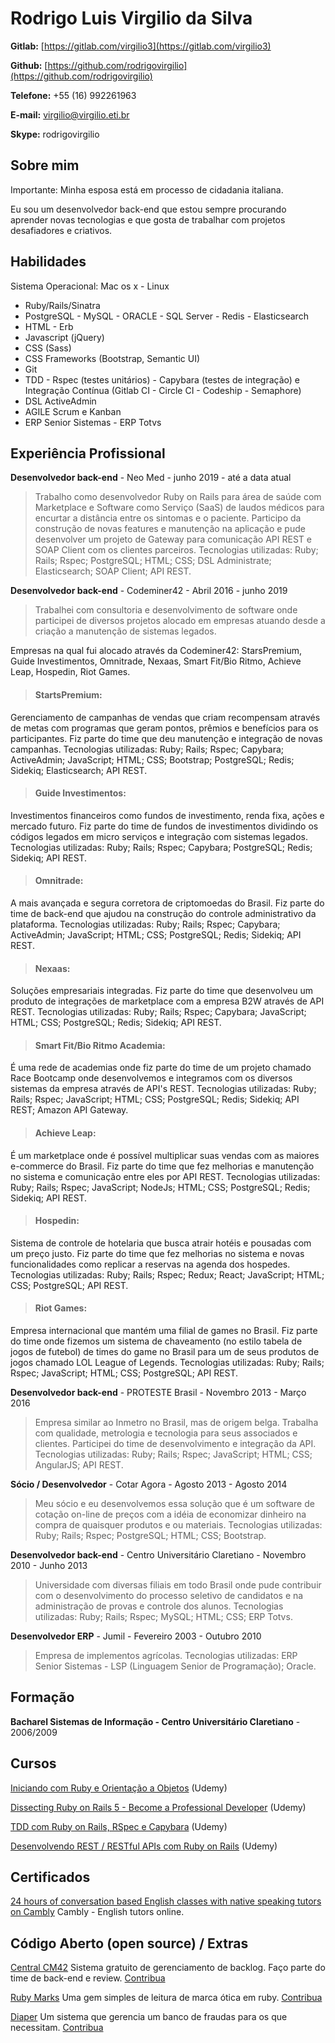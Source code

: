 # Rodrigo Luis Virgilio da Silva

**Gitlab:** [https://gitlab.com/virgilio3](https://gitlab.com/virgilio3)

**Github:** [https://github.com/rodrigovirgilio](https://github.com/rodrigovirgilio)

**Telefone:** +55 (16) 992261963

**E-mail:** virgilio@virgilio.eti.br

**Skype:** rodrigovirgilio

## Sobre mim
Importante: Minha esposa está em processo de cidadania italiana.

Eu sou um desenvolvedor back-end que estou sempre procurando aprender novas tecnologias e que gosta de trabalhar com projetos desafiadores e criativos.

## Habilidades
Sistema Operacional: Mac os x - Linux

* Ruby/Rails/Sinatra
* PostgreSQL - MySQL - ORACLE - SQL Server - Redis - Elasticsearch
* HTML - Erb
* Javascript (jQuery)
* CSS (Sass)
* CSS Frameworks (Bootstrap, Semantic UI)
* Git
* TDD - Rspec (testes unitários) - Capybara (testes de integração) e Integração Contínua (Gitlab CI - Circle CI - Codeship - Semaphore)
* DSL ActiveAdmin
* AGILE Scrum e Kanban
* ERP Senior Sistemas - ERP Totvs


## Experiência Profissional

**Desenvolvedor back-end** - Neo Med - junho 2019 - até a data atual

> Trabalho como desenvolvedor Ruby on Rails para área de saúde com Marketplace e Software como Serviço (SaaS) de laudos médicos para encurtar a distância entre os sintomas e o paciente. Participo da construção de novas features e manutenção na aplicação e pude desenvolver um projeto de Gateway para comunicação API REST e SOAP Client com os clientes parceiros. Tecnologias utilizadas: Ruby; Rails; Rspec; PostgreSQL; HTML; CSS; DSL Administrate; Elasticsearch; SOAP Client; API REST.


**Desenvolvedor back-end** - Codeminer42 - Abril 2016 - junho 2019


> Trabalhei com consultoria e desenvolvimento de software onde participei de diversos projetos alocado em empresas atuando desde a criação a manutenção de sistemas legados.

Empresas na qual fui alocado através da Codeminer42: StarsPremium, Guide Investimentos, Omnitrade, Nexaas, Smart Fit/Bio Ritmo, Achieve Leap, Hospedin, Riot Games.


> #### StartsPremium: 
Gerenciamento de campanhas de vendas que criam recompensam através de metas com programas que geram pontos, prêmios e benefícios para os participantes. Fiz parte do time que deu manutenção e integração de novas campanhas. Tecnologias utilizadas: Ruby; Rails; Rspec; Capybara; ActiveAdmin; JavaScript; HTML; CSS; Bootstrap; PostgreSQL; Redis; Sidekiq; Elasticsearch; API REST.

> #### Guide Investimentos: 
Investimentos financeiros como fundos de investimento, renda fixa, ações e mercado futuro. Fiz parte do time de fundos de investimentos dividindo os códigos legados em micro serviços e integração com sistemas legados. Tecnologias utilizadas: Ruby; Rails; Rspec; Capybara; PostgreSQL; Redis; Sidekiq; API REST.

> #### Omnitrade:
A mais avançada e segura corretora de criptomoedas do Brasil. Fiz parte do time de back-end que ajudou na construção do controle administrativo da plataforma. Tecnologias utilizadas: Ruby; Rails; Rspec; Capybara; ActiveAdmin; JavaScript; HTML; CSS; PostgreSQL; Redis; Sidekiq; API REST.

> #### Nexaas: 
Soluções empresariais integradas. Fiz parte do time que desenvolveu um produto de integrações de marketplace com a empresa B2W através de API REST. Tecnologias utilizadas: Ruby; Rails; Rspec; Capybara; JavaScript; HTML; CSS; PostgreSQL; Redis; Sidekiq; API REST.

> #### Smart Fit/Bio Ritmo Academia:
É uma rede de academias onde fiz parte do time de um projeto chamado Race Bootcamp onde desenvolvemos e integramos com os diversos sistemas da empresa através de API's REST. Tecnologias utilizadas: Ruby; Rails; Rspec; JavaScript; HTML; CSS; PostgreSQL; Redis; Sidekiq; API REST; Amazon API Gateway.

> #### Achieve Leap:
É um marketplace onde é possível multiplicar suas vendas com as maiores e-commerce do Brasil. Fiz parte do time que fez melhorias e manutenção no sistema e comunicação entre eles por API REST. Tecnologias utilizadas: Ruby; Rails; Rspec; JavaScript; NodeJs; HTML; CSS; PostgreSQL; Redis; Sidekiq; API REST.

> #### Hospedin:
Sistema de controle de hotelaria que busca atrair hotéis e pousadas com um preço justo. Fiz parte do time que fez melhorias no sistema e novas funcionalidades como replicar a reservas na agenda dos hospedes. Tecnologias utilizadas: Ruby; Rails; Rspec; Redux; React; JavaScript; HTML; CSS; PostgreSQL; API REST.

> #### Riot Games:
Empresa internacional que mantém uma filial de games no Brasil. Fiz parte do time onde fizemos um sistema de chaveamento (no estilo tabela de jogos de futebol) de times do game no Brasil para um de seus produtos de jogos chamado LOL League of Legends. Tecnologias utilizadas: Ruby; Rails; Rspec; JavaScript; HTML; CSS; PostgreSQL; API REST.

**Desenvolvedor back-end** - PROTESTE Brasil - Novembro 2013 - Março 2016

> Empresa similar ao Inmetro no Brasil, mas de origem belga. Trabalha com qualidade, metrologia e tecnologia para seus associados e clientes. Participei do time de desenvolvimento e integração da API. Tecnologias utilizadas: Ruby; Rails; Rspec; JavaScript; HTML; CSS; AngularJS; API REST.

**Sócio / Desenvolvedor** - Cotar Agora - Agosto 2013 - Agosto 2014

> Meu sócio e eu desenvolvemos essa solução que é um software de cotação on-line de preços com a idéia de economizar dinheiro na compra de quaisquer produtos e ou materiais. Tecnologias utilizadas: Ruby; Rails; Rspec; PostgreSQL; HTML; CSS; Bootstrap.

**Desenvolvedor back-end** - Centro Universitário Claretiano - Novembro 2010 - Junho 2013

> Universidade com diversas filiais em todo Brasil onde pude contribuir com o desenvolvimento do processo seletivo de candidatos e na administração de provas e controle dos alunos. Tecnologias utilizadas: Ruby; Rails; Rspec; MySQL; HTML; CSS; ERP Totvs.

**Desenvolvedor ERP** - Jumil - Fevereiro 2003 - Outubro 2010

> Empresa de implementos agrícolas. Tecnologias utilizadas: ERP Senior Sistemas - LSP (Linguagem Senior de Programação); Oracle.


## Formação

**Bacharel Sistemas de Informação - Centro Universitário Claretiano** - 2006/2009

## Cursos

[Iniciando com Ruby e Orientação a Objetos](https://www.udemy.com/poo-ruby) (Udemy)

[Dissecting Ruby on Rails 5 - Become a Professional Developer](https://www.udemy.com/professional-rails-5-development-course/) (Udemy)

[TDD com Ruby on Rails, RSpec e Capybara](https://www.udemy.com/rails-tdd) (Udemy)

[Desenvolvendo REST / RESTful APIs com Ruby on Rails](https://www.udemy.com/rubyonrails-api) (Udemy)

## Certificados

[24 hours of conversation based English classes with native speaking tutors on Cambly](https://rodrigovirgilio.github.io/certificates/cambly_certificate.pdf) Cambly - English tutors online.

## Código Aberto (open source) / Extras

[Central CM42](http://www.centralcm42.com/) Sistema gratuito de gerenciamento de backlog. Faço parte do time de back-end e review. [Contribua](https://github.com/Codeminer42/cm42-central)

[Ruby Marks](https://en.wikipedia.org/wiki/Optical_mark_recognition) Uma gem simples de leitura de marca ótica em ruby. [Contribua](https://github.com/ruby-marks/ruby-marks)

[Diaper](https://diaper.app/) Um sistema que gerencia um banco de fraudas para os que necessitam. [Contribua](https://github.com/rubyforgood/diaper)
